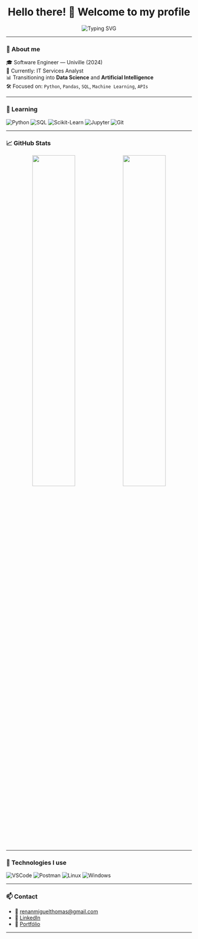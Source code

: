 <h1 align="center">Hello there! 🖖 Welcome to my profile</h1>

<p align="center">
  <img src="https://readme-typing-svg.herokuapp.com?font=Fira+Code&duration=3000&pause=1000&center=true&vCenter=true&width=435&lines=Data+Science+%7C+Backend+%7C+IA;Sempre+aprendendo+e+construindo+%F0%9F%9A%80" alt="Typing SVG" />
</p>

---

### 🚀 About me

🎓 Software Engineer — Univille (2024)  
💼 Currently: IT Services Analyst  
📊 Transitioning into **Data Science** and **Artificial Intelligence**  
🛠️ Focused on: `Python`, `Pandas`, `SQL`, `Machine Learning`, `APIs`   

---

### 🧠 Learning

![Python](https://img.shields.io/badge/Python-3776AB?style=for-the-badge&logo=python&logoColor=white)
![SQL](https://img.shields.io/badge/SQL-4479A1?style=for-the-badge&logo=postgresql&logoColor=white)
![Scikit-Learn](https://img.shields.io/badge/Scikit--Learn-F7931E?style=for-the-badge&logo=scikit-learn&logoColor=white)
![Jupyter](https://img.shields.io/badge/Jupyter-F37626?style=for-the-badge&logo=jupyter&logoColor=white)
![Git](https://img.shields.io/badge/Git-F05032?style=for-the-badge&logo=git&logoColor=white)

---

### 📈 GitHub Stats

<p align="center">
  <img width="48%" src="https://github-readme-stats.vercel.app/api?username=RMTh0mas&show_icons=true&theme=radical" />
  <img width="48%" src="https://github-readme-streak-stats.herokuapp.com?user=RMTh0mas&theme=radical&date_format=M%20j%5B%2C%20Y%5D" />
</p>

---

### 🧰 Technologies I use

![VSCode](https://img.shields.io/badge/VS%20Code-007ACC?style=flat&logo=visual-studio-code&logoColor=white)
![Postman](https://img.shields.io/badge/Postman-FF6C37?style=flat&logo=postman&logoColor=white)
![Linux](https://img.shields.io/badge/Linux-FCC624?style=flat&logo=linux&logoColor=black)
![Windows](https://img.shields.io/badge/Windows-0078D6?style=flat&logo=windows&logoColor=white)

---

### 📫 Contact

- 📧 renanmiguelthomas@gmail.com  
- 💼 [LinkedIn](https://www.linkedin.com/in/renanmiguelthomas/)  
- 📂 [Portfólio](https://renanmiguelthomas.vercel.app/)

---
